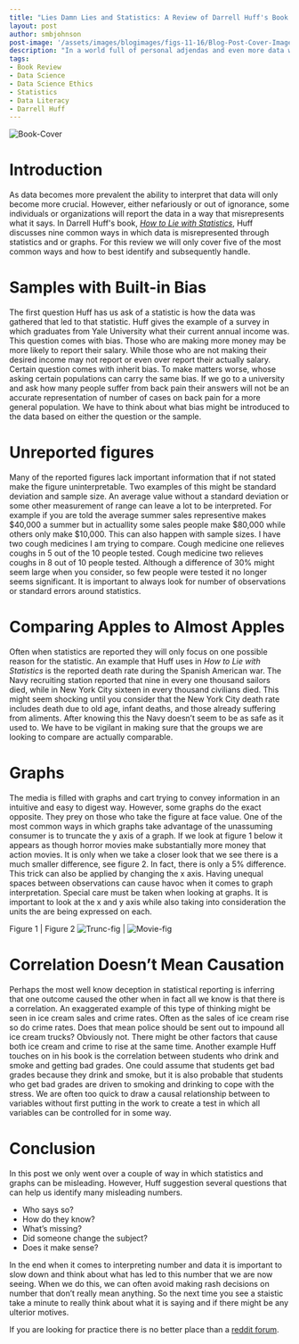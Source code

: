 ```yaml
---
title: "Lies Damn Lies and Statistics: A Review of Darrell Huff's Book How to Lie With Statistics"
layout: post
author: smbjohnson
post-image: '/assets/images/blogimages/figs-11-16/Blog-Post-Cover-Image2.jpg'
description: "In a world full of personal adjendas and even more data we take a look at Darrell Huff book *How To Lie With Statistics* to avoid common pitfalls of understanding statistics"
tags:
- Book Review
- Data Science
- Data Science Ethics
- Statistics
- Data Literacy
- Darrell Huff
---
```


![Book-Cover](/assets/images/blogimages/figs-11-16/Book-Cover-Image.jpg)

# Introduction

As data becomes more prevalent the ability to interpret that data will only become more crucial. However, either nefariously or out of ignorance, some individuals or organizations will report the data in a way that misrepresents what it says. In Darrell Huff's book, *[How to Lie with Statistics](https://www.amazon.com/How-Lie-Statistics-Darrell-Huff/dp/0393310728)*, Huff discusses nine common ways in which data is misrepresented through statistics and or graphs. For this review we will only cover five of the most common ways and how to best identify and subsequently handle. 

# Samples with Built-in Bias

The first question Huff has us ask of a statistic is how the data was gathered that led to that statistic. Huff gives the example of a survey in which graduates from Yale University what their current annual income was. This question comes with bias. Those who are making more money may be more likely to report their salary. While those who are not making their desired income may not report or even over report their actually salary. Certain question comes with inherit bias. To make matters worse, whose asking certain populations can carry the same bias. If we go to a university and ask how many people suffer from back pain their answers will not be an accurate representation of number of cases on back pain for a more general population. We have to think about what bias might be introduced to the data based on either the question or the sample.


# Unreported figures

Many of the reported figures lack important information that if not stated make the figure uninterpretable. Two examples of this might be standard deviation and sample size. An average value without a standard deviation or some other measurement of range can leave a lot to be interpreted. For example if you are told the average summer sales representive makes $40,000 a summer but in actuallity some sales people make $80,000 while others only make $10,000. This can also happen with sample sizes. I have two cough medicines I am trying to compare. Cough medicine one relieves coughs in 5 out of the 10 people tested. Cough medicine two relieves coughs in 8 out of 10 people tested. Although a difference of 30% might seem large when you consider, so few people were tested it no longer seems significant. It is important to always look for number of observations or standard errors around statistics. 

# Comparing Apples to Almost Apples

Often when statistics are reported they will only focus on one possible reason for the statistic. An example that Huff uses in *How to Lie with Statistics* is the reported death rate during the Spanish American war. The Navy recruiting station reported that nine in every one thousand sailors died, while in New York City sixteen in every thousand civilians died. This might seem shocking until you consider that the New York City death rate includes death due to old age, infant deaths, and those already suffering from aliments. After knowing this the Navy doesn’t seem to be as safe as it used to. We have to be vigilant in making sure that the groups we are looking to compare are actually comparable. 


# Graphs

The media is filled with graphs and cart trying to convey information in an intuitive and easy to digest way. However, some graphs do the exact opposite. They prey on those who take the figure at face value. One of the most common ways in which graphs take advantage of the unassuming consumer is to truncate the y axis of a graph. If we look at figure 1 below it appears as though horror movies make substantially more money that action movies. It is only when we take a closer look that we see there is a much smaller difference, see figure 2. In fact, there is only a 5% difference. This trick can also be applied by changing the x axis. Having unequal spaces between observations can cause havoc when it comes to graph interpretation. Special care must be taken when looking at graphs. It is important to look at the x and y axis while also taking into consideration the units the are being expressed on each. 

Figure 1            |  Figure 2
![Trunc-fig](/assets/images/blogimages/figs-11-16/Movie-Plot-Truncated.png "Figure 1")  |  ![Movie-fig](/assets/images/blogimages/figs-11-16/Movie-Plot.png "Figure 2")


# Correlation Doesn’t Mean Causation

Perhaps the most well know deception in statistical reporting is inferring that one outcome caused the other when in fact all we know is that there is a correlation. An exaggerated example of this type of thinking might be seen in ice cream sales and crime rates. Often as the sales of ice cream rise so do crime rates. Does that mean police should be sent out to impound all ice cream trucks? Obviously not. There might be other factors that cause both ice cream and crime to rise at the same time. Another example Huff touches on in his book is the correlation between students who drink and smoke and getting bad grades. One could assume that students get bad grades because they drink and smoke, but it is also probable that students who get bad grades are driven to smoking and drinking to cope with the stress. We are often too quick to draw a causal relationship between to variables without first putting in the work to create a test in which all variables can be controlled for in some way.

# Conclusion
In this post we only went over a couple of way in which statistics and graphs can be misleading. However, Huff suggestion several questions that can help us identify many misleading numbers.

* Who says so?
* How do they know?
* What’s missing?
* Did someone change the subject?
* Does it make sense?

In the end when it comes to interpreting number and data it is important to slow down and think about what has led to this number that we are now seeing. When we do this, we can often avoid making rash decisions on number that don’t really mean anything. So the next time you see a staistic take a minute to really think about what it is saying and if there might be any ulterior motives.

If you are looking for practice there is no better place than a [reddit forum](https://www.reddit.com/r/badstats/).
